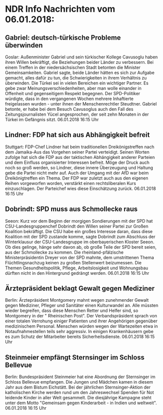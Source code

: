 # NDR Info Nachrichten vom 06.01.2018:


## Gabriel: deutsch-türkische Probleme überwinden
Goslar: Außenminister Gabriel und sein türkischer Kollege Cavusoglu haben ihren Willen bekräftigt, die Beziehungen beider Länder zu verbessern. Bei einem Treffen in der niedersächsischen Stadt betonten die Minister Gemeinsamkeiten. Gabriel sagte, beide Länder hätten es sich zur Aufgabe gemacht, alles dafür zu tun, die Schwierigkeiten in ihrem Verhältnis zu überwinden. Die Türkei sei in vielen Bereichen ein wichtiger Partner. Es gebe zwar Meinungsverschiedenheiten, aber man wolle einander in Offenheit und gegenseitigem Respekt begegnen. Der SPD-Politiker würdigte, dass in den vergangenen Wochen mehrere Inhaftierte freigelassen wurden - unter ihnen der Menschenrechtler Steudtner. Gabriel betonte, er habe bei dem Besuch Cavusoglus auch den Fall des Zeitungsjournalisten Yücel angesprochen, der seit zehn Monaten in der Türkei im Gefängnis sitzt. 06.01.2018 16:15 Uhr 

## Lindner: FDP hat sich aus Abhängigkeit befreit
Stuttgart: FDP-Chef Lindner hat beim traditionellen Dreikönigstreffen nach dem Jamaika-Aus das Vorgehen seiner Partei verteidigt. Seinen Worten zufolge hat sich die FDP aus der taktischen Abhängigkeit anderer Parteien und dem Einfluss organisierter Interessen befreit. Möge der Druck auch noch so groß werden, so Lindner, diese innere Überzeugung und Haltung gebe die Partei nicht mehr auf. Auch der Umgang mit der AfD war beim Dreikönigtreffen ein Thema. Der FDP war zuletzt auch aus den eigenen Reihen vorgeworfen worden, verstärkt einen rechtsliberalen Kurs einzuschlagen. Der Parteichef wies diese Einschätzung zurück. 06.01.2018 16:15 Uhr 

## Dobrindt: SPD muss aus Schmollecke raus
Seeon: Kurz vor dem Beginn der morgigen Sondierungen mit der SPD hat CSU-Landesgruppenchef Dobrindt den Willen seiner Partei zur Großen Koalition bekräftigt. Die CSU habe ein großes Interesse daran, dass diese Koalition mit der SPD zustande komme, sagte Dobrindt zum Abschluss der Winterklausur der CSU-Landesgruppe im oberbayerischen Kloster Seeon. Ob dies gelinge, hänge sehr davon ab, ob große Teile der SPD bereit seien, aus der Schmollecke zu kommen. Die rheinland-pfälzische Ministerpräsidentin Dreyer von der SPD mahnte, dem umstrittenen Thema Flüchtlingsnachzug keinen zu großen Stellenwert beizumessen. Die Themen Gesundheitspolitik, Pflege, Arbeitslosigkeit und Wohnungsbau dürften nicht in den Hintergrund gedrängt werden. 06.01.2018 16:15 Uhr 

## Ärztepräsident beklagt Gewalt gegen Mediziner
Berlin:					Ärztepräsident Montgomery mahnt wegen zunehmender Gewalt gegen Mediziner, Pfleger und Sanitäter einen Kulturwandel an. Alle müssten wieder begreifen, dass diese Menschen Retter und Helfer sind, so Montgomery in der " Rheinischen Post". Der Verbandspräsident sprach von einer totalen Verrohung einiger Patienten und ihrer Angehörigen gegenüber medizinischem Personal. Menschen würden wegen der Wartezeiten etwa in Notaufnahmestellen teils sehr aggressiv. In einigen Krankenhäusern gebe es zum Schutz der Mitarbeiter bereits Sicherheitsdienste. 06.01.2018 16:15 Uhr 

## Steinmeier empfängt Sternsinger im Schloss Bellevue
Berlin:					Bundespräsident Steinmeier hat eine Abordnung der Sternsinger im Schloss Bellevue empfangen. Die Jungen und Mädchen kamen in diesem Jahr aus dem Bistum Eichstätt. Bei der jährlichen Sternsinger-Aktion der katholischen Kirche werden rund um den Jahreswechsel Spenden für Not leidende Kinder in aller Welt gesammelt. Die diesjährige Kampagne steht unter dem Motto "Gemeinsam gegen Kinderarbeit - in Indien und weltweit". 06.01.2018 16:15 Uhr 

